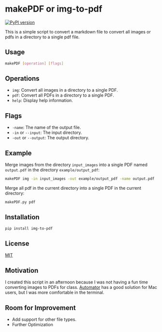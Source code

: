 # makePDF or img-to-pdf

[![PyPI version](https://badge.fury.io/py/img-to-pdf.svg)](https://badge.fury.io/py/img-to-pdf)


This is a simple script to convert a markdown file to convert all images or pdfs in a directory to a single pdf file.

## Usage

```bash
makePDF [operation] [flags]
```

## Operations

- `img`: Convert all images in a directory to a single PDF.
- `pdf`: Convert all PDFs in a directory to a single PDF.
- `help`: Display help information.

## Flags

- `-name`: The name of the output file.
- `-in` or `--input`: The input directory.
- `-out` or `--output`: The output directory.

## Example

Merge images from the directory `input_images` into a single PDF named `output.pdf` in the directory `example/output_pdf`:

```bash
makePDF img -in input_images -out example/output_pdf -name output.pdf
```

Merge all pdf in the current directory into a single PDF in the current directory:

```bash
makePDF.py pdf
```

## Installation

```bash
pip install img-to-pdf
```

## License

[MIT](https://choosealicense.com/licenses/mit/)

## Motivation

I created this script in an afternoon because I was not having a fun time converting images to PDFs for class. [Automator](https://apple.stackexchange.com/questions/12709/how-can-i-convert-jpg-into-pdf-easily) has a good solution for Mac users, but I was more comfortable in the terminal.

## Room for Improvement

- Add support for other file types.
- Further Optimization

